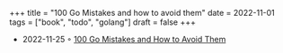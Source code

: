 +++
title = "100 Go Mistakes and how to avoid them"
date = 2022-11-01
tags = ["book", "todo", "golang"]
draft = false
+++

-   2022-11-25 ◦ [100 Go Mistakes and How to Avoid Them](https://www.manning.com/books/100-go-mistakes-and-how-to-avoid-them)
